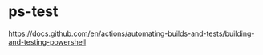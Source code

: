 # ps-test

<https://docs.github.com/en/actions/automating-builds-and-tests/building-and-testing-powershell>
 
